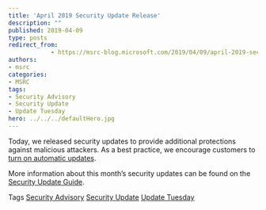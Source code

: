 ```yaml
---
title: 'April 2019 Security Update Release'
description: ""
published: 2019-04-09
type: posts
redirect_from:
            - https://msrc-blog.microsoft.com/2019/04/09/april-2019-security-update-release/
authors:
- msrc
categories:
- MSRC
tags:
- Security Advisory
- Security Update
- Update Tuesday
hero: ../../../defaultHero.jpg
---
```

Today, we released security updates to provide additional protections against malicious attackers. As a best practice, we encourage customers to [turn on automatic updates](https://support.microsoft.com/en-us/help/12373/windows-update-faq).

More information about this month’s security updates can be found on the [Security Update Guide](https://portal.msrc.microsoft.com/en-us/).

Tags [Security Advisory](https://blogs.technet.microsoft.com/msrc/tag/security-advisory/) [Security Update](https://blogs.technet.microsoft.com/msrc/tag/security-update/) [Update Tuesday](https://blogs.technet.microsoft.com/msrc/tag/update-tuesday/)
